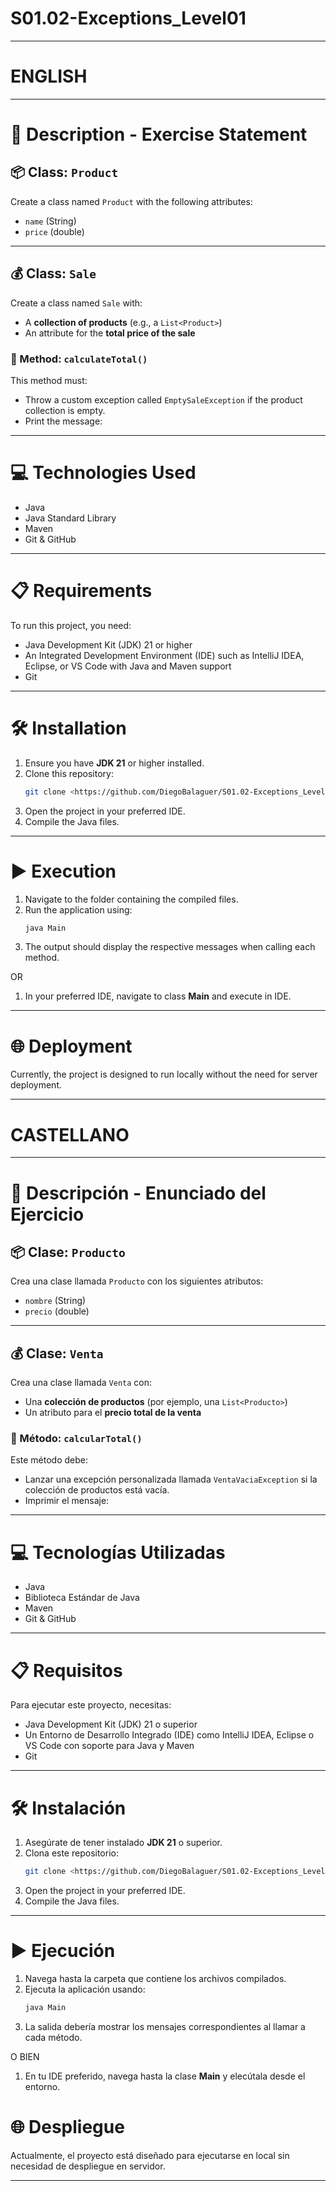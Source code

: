 # S01.02-Exceptions_Level01

---

# ENGLISH
___

# 📄 Description - Exercise Statement


## 📦 Class: `Product`

Create a class named `Product` with the following attributes:
- `name` (String)
- `price` (double)

---

## 💰 Class: `Sale`

Create a class named `Sale` with:
- A **collection of products** (e.g., a `List<Product>`)
- An attribute for the **total price of the sale**

### 🔹 Method: `calculateTotal()`

This method must:
- Throw a custom exception called `EmptySaleException` if the product collection is empty.
- Print the message:  


---

# 💻 Technologies Used

- Java
- Java Standard Library
- Maven
- Git & GitHub

---

# 📋 Requirements

To run this project, you need:

- Java Development Kit (JDK) 21 or higher
- An Integrated Development Environment (IDE) such as IntelliJ IDEA, Eclipse, or VS Code with Java and Maven support
- Git

---

# 🛠️ Installation

1. Ensure you have **JDK 21** or higher installed.
2. Clone this repository:
   ```sh
   git clone <https://github.com/DiegoBalaguer/S01.02-Exceptions_Level01.git>
   ```
3. Open the project in your preferred IDE.
4. Compile the Java files.

---

# ▶️ Execution

1. Navigate to the folder containing the compiled files.
2. Run the application using:
   ```sh
   java Main
   ```
3. The output should display the respective messages when calling each method.

OR

1. In your preferred IDE, navigate to class **Main** and execute in IDE.

---

# 🌐 Deployment

Currently, the project is designed to run locally without the need for server deployment.

---

# CASTELLANO
___

# 📄 Descripción - Enunciado del Ejercicio


## 📦 Clase: `Producto`

Crea una clase llamada `Producto` con los siguientes atributos:
- `nombre` (String)
- `precio` (double)

---

## 💰 Clase: `Venta`

Crea una clase llamada `Venta` con:
- Una **colección de productos** (por ejemplo, una `List<Producto>`)
- Un atributo para el **precio total de la venta**

### 🔹 Método: `calcularTotal()`

Este método debe:
- Lanzar una excepción personalizada llamada `VentaVaciaException` si la colección de productos está vacía.
- Imprimir el mensaje:  


---

# 💻 Tecnologías Utilizadas

- Java
- Biblioteca Estándar de Java
- Maven
- Git & GitHub

---

# 📋 Requisitos

Para ejecutar este proyecto, necesitas:

- Java Development Kit (JDK) 21 o superior
- Un Entorno de Desarrollo Integrado (IDE) como IntelliJ IDEA, Eclipse o VS Code con soporte para Java y Maven
- Git

---

# 🛠️ Instalación

1. Asegúrate de tener instalado **JDK 21** o superior.
2. Clona este repositorio:
   ```sh
   git clone <https://github.com/DiegoBalaguer/S01.02-Exceptions_Level01.git>
   ```
3. Open the project in your preferred IDE.
4. Compile the Java files.

---

# ▶️ Ejecución

1. Navega hasta la carpeta que contiene los archivos compilados.
2. Ejecuta la aplicación usando:
   ```sh
   java Main
   ```
3. La salida debería mostrar los mensajes correspondientes al llamar a cada método.

O BIEN

1. En tu IDE preferido, navega hasta la clase **Main** y elecútala desde el entorno.

# 🌐 Despliegue

Actualmente, el proyecto está diseñado para ejecutarse en local sin necesidad de despliegue en servidor.

---